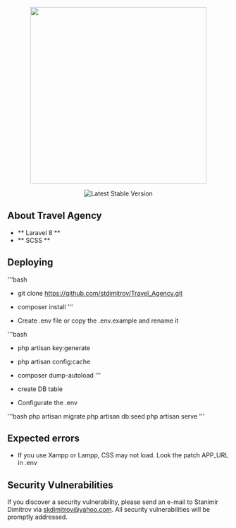 <p align="center"><a href="https://laravel.com" target="_blank"><img src="https://raw.githubusercontent.com/laravel/art/master/logo-lockup/5%20SVG/2%20CMYK/1%20Full%20Color/laravel-logolockup-cmyk-red.svg" width="400"></a></p>

<p align="center">

<img src="https://img.shields.io/packagist/v/laravel/framework" alt="Latest Stable Version">
</p>

## About Travel Agency

- ** Laravel 8 **
- ** SCSS **


## Deploying 

'''bash
-  git clone https://github.com/stdimitrov/Travel_Agency.git
-  composer install
'''

-  Create .env file or copy the .env.example and rename it

'''bash
-  php artisan key:generate
-  php artisan config:cache
-  composer dump-autoload
'''

-  create DB table 
-  Configurate the .env 

'''bash
php artisan migrate
php artisan db:seed
php artisan serve
'''


## Еxpected errors

-  If you use Xampp or Lampp, CSS may not load. Look  the patch APP_URL in .env

## Security Vulnerabilities

If you discover a security vulnerability, please send an e-mail to Stanimir Dimitrov via [skdimitrov@yahoo.com](mailto:skdimitrov@yahoo.com). All security vulnerabilities will be promptly addressed.

